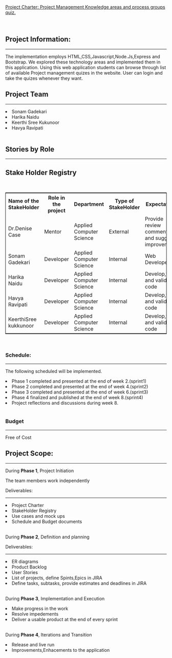 <!DOCTYPE html>
<html lang="en">
<head>
  <meta charset="utf-8">
  <link rel="stylesheet" href="https://stackpath.bootstrapcdn.com/bootstrap/4.3.1/css/bootstrap.min.css">
  <link rel="stylesheet" href="https://stackpath.bootstrapcdn.com/bootstrap/4.3.1/js/bootstrap.min.js">
  <link rel="stylesheet" href="https://stackpath.bootstrapcdn.com/bootstrap/4.3.1/js/bootstrap.bundle.min.js">
</head>
<body>
<div class="container">
<nav class="navbar navbar-expand-lg navbar-light fixed-top py-3" id="mainNav">
        <a class="navbar-brand js-scroll-trigger" href="#">           
            Project Charter: Project Management Knowledge areas and process groups quiz.
        </a>
</nav>
</div>
<br />
<br />
<div class="container">
<h2>Project Information:</h2><hr />
<p>The implementation employs HTML,CSS,Javascript,Node.Js,Express and Bootstrap. 
We explored these technology areas and implemented them in this application. 
Using this web application students can browse through list of available Project management quizes in the website.
User can login and take the quizes whenever they want.</p>
<h2>Project Team</h2><hr />
 <li>Sonam Gadekari</li>
 <li>Harika Naidu</li>
 <li>Keerthi Sree Kukunoor</li>
 <li>Havya Ravipati</li>
<br>
<h2>Stories by Role</h2><hr />



<h2>Stake Holder Registry</h2><br>
<table style="width:100%;border: 1px solid black;">
  <tr>
    <th>Name of the StakeHolder</th>
    <th>Role in the project</th> 
<th>Department</th>
	<th>Type of StakeHolder</th>
	<th>Expectations</th>
	<th>Contact Info</th>
  </tr>
  <tr>
    <td>Dr.Denise Case</td>
    <td>Mentor</td> 
    <td>
	Applied Computer Science</td>
	 <td>External</td> 
	 <td>Provide review comments and suggest improvements</td>
	  <td>Maryville,Missouri</td> 
  </tr>
  <tr>
  <td>Sonam Gadekari</td>
    <td>Developer</td> 
    <td>
	Applied Computer Science</td>	 
	 <td>Internal</td> 
	 <td>Web Developer</td>
	  <td>sonam.gadekari@gmail.com</td> 
  </tr>
  <tr>
    <td>Harika Naidu</td>
    <td>Developer</td> 
    <td>
    Applied Computer Science</td>
	 <td>Internal</td> 
	 <td>Develop,test and validate code</td>
	  <td>nagaharika.n@gmail.com</td> 
  </tr>
  <tr>
    <td>Havya Ravipati</td>
    <td>Developer</td> 
    <td>
	Applied Computer Science</td>
	 <td>Internal</td> 
	 <td>Develop,test and validate code</td>
	  <td>havya.ravipati@gmail.com</td> 
  </tr>
<tr>
    <td>KeerthiSree kukkunoor</td>
    <td>Developer</td> 
    <td>
	Applied Computer Science</td>
	 <td>Internal</td> 
	 <td>Develop,test and validate code</td>
	  <td>keerthi.sree@gmail.com</td> 
  </tr>
</table>
<br>
 <h3>Schedule:</h3>
 <hr />
 <p>The following scheduled will be implemented.</p>
<li>Phase 1 completed and presented at the end of week 2.(sprint1)</li>
<li>Phase 2 completed and presented at the end of week 4.(sprint2)</li>
<li>Phase 3 completed and presented at the end of week 6.(sprint3)</li>
<li>Phase 4 finalized and published at the end of week 8.(sprint4)</li>
<li>Project reflections and discussions during week 8.</li>
<br>
<h3>Budget</h3><hr />
<p>Free of Cost</p>

<h2>Project Scope:</h2><hr />
<p> During <b>Phase 1</b>, Project Initiation
<p>The team members work independently</p>
<p> Deliverables:</p><hr />
 <li> Project Charter</li>
 <li> StakeHolder Registry</li>
 <li> Use cases and mock ups</li>
 <li> Schedule and Budget documents</li>
 <br>
 <p> During <b>Phase 2</b>, Definition and planning</p>
 <p> Deliverables:</p><hr />
 <li> ER diagrams</li>
 <li> Product Backlog</li>
 <li> User Stories</li>
 <li> List of projects, define Spints,Epics in JIRA</li>
 <li>Define tasks, subtasks, provide estimates and deadlines in JIRA</li>
 <br>
<p> During <b>Phase 3</b>, Implementation and Execution</p>
 <li> Make progress in the work </li>
 <li> Resolve impedements</li>
 <li> Deliver a usable product at the end of every sprint</li>
<br>
 <p> During <b>Phase 4</b>, Iterations and Transition</p>
 <li>Release and live run</li>
 <li> Improvements,Enhacements to the application</li>
</div>
</body>
</html>

